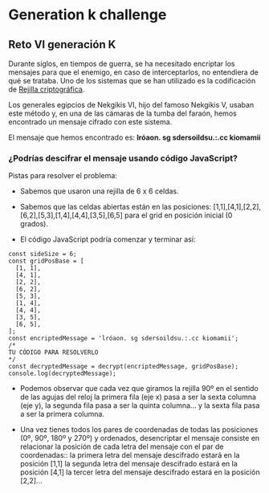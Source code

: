 # Generation k challenge
## Reto VI generación K
Durante siglos, en tiempos de guerra, se ha necesitado encriptar los mensajes para que el enemigo, en caso de interceptarlos, no entendiera de qué se trataba.
Uno de los sistemas que se han utilizado es la codificación de [Rejilla criptográfica](https://es.wikipedia.org/wiki/Rejilla_criptogr%C3%A1fica).

Los generales egipcios de Nekgikis VI, hijo del famoso Nekgikis V, usaban este método y, en una de las cámaras de la tumba del faraón, hemos encontrado un mensaje cifrado con este sistema.

El mensaje que hemos encontrado es: **lróaon. sg sdersoildsu.:.cc kiomamii**

### ¿Podrías descifrar el mensaje usando código JavaScript?

Pistas para resolver el problema:

- Sabemos que usaron una rejilla de 6 x 6 celdas.

- Sabemos que las celdas abiertas están en las posiciones:
  [1,1],[4,1],[2,2],[6,2],[5,3],[1,4],[4,4],[3,5],[6,5] para el grid en posición inicial (0 grados).

- El código JavaScript podría comenzar y terminar así:

```
const sideSize = 6;
const gridPosBase = [
  [1, 1],
  [4, 1],
  [2, 2],
  [6, 2],
  [5, 3],
  [1, 4],
  [4, 4],
  [3, 5],
  [6, 5],
];
const encriptedMessage = 'lróaon. sg sdersoildsu.:.cc kiomamii';
/*
TU CÓDIGO PARA RESOLVERLO
*/
const decryptedMessage = decrypt(encriptedMessage, gridPosBase);
console.log(decryptedMessage);
```

- Podemos observar que cada vez que giramos la rejilla 90º en el sentido de las agujas del reloj la primera fila (eje x) pasa a ser la sexta columna (eje y), la segunda fila pasa a ser la quinta columna... y la sexta fila pasa a ser la primera columna.

- Una vez tienes todos los pares de coordenadas de todas las posiciones (0º, 90º, 180º y 270º) y ordenados, desencriptar el mensaje consiste en relacionar la posición de cada letra del mensaje con el par de coordenadas:: la primera letra del mensaje descifrado estará en la posición [1,1] la segunda letra del mensaje descifrado estará en la posición [4,1] la tercer letra del mensaje descifrado estará en la posición [2,2]...
